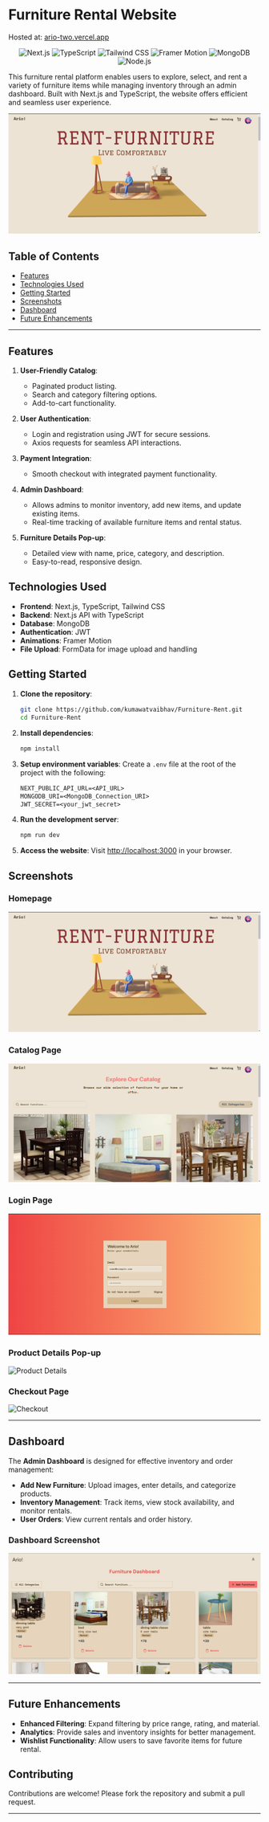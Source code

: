 # Furniture Rental Website

Hosted at: [ario-two.vercel.app](https://ario-two.vercel.app/)

<p align="center"> <img src="https://img.shields.io/badge/Next.js-000000?style=for-the-badge&logo=nextdotjs&logoColor=white" alt="Next.js" /> <img src="https://img.shields.io/badge/TypeScript-3178C6?style=for-the-badge&logo=typescript&logoColor=white" alt="TypeScript" /> <img src="https://img.shields.io/badge/Tailwind_CSS-38B2AC?style=for-the-badge&logo=tailwind-css&logoColor=white" alt="Tailwind CSS" /> <img src="https://img.shields.io/badge/Framer_Motion-0055FF?style=for-the-badge&logo=framer&logoColor=white" alt="Framer Motion" /> <img src="https://img.shields.io/badge/MongoDB-4EA94B?style=for-the-badge&logo=mongodb&logoColor=white" alt="MongoDB" /> <img src="https://img.shields.io/badge/Node.js-339933?style=for-the-badge&logo=node.js&logoColor=white" alt="Node.js" /> </p>

This furniture rental platform enables users to explore, select, and rent a variety of furniture items while managing inventory through an admin dashboard. Built with Next.js and TypeScript, the website offers efficient and seamless user experience.

![Homepage Screenshot](./screenshots/homepage.png)

## Table of Contents
- [Features](#features)
- [Technologies Used](#technologies-used)
- [Getting Started](#getting-started)
- [Screenshots](#screenshots)
- [Dashboard](#dashboard)
- [Future Enhancements](#future-enhancements)

---

## Features

1. **User-Friendly Catalog**:
   - Paginated product listing.
   - Search and category filtering options.
   - Add-to-cart functionality.

2. **User Authentication**:
   - Login and registration using JWT for secure sessions.
   - Axios requests for seamless API interactions.

3. **Payment Integration**:
   - Smooth checkout with integrated payment functionality.

4. **Admin Dashboard**:
   - Allows admins to monitor inventory, add new items, and update existing items.
   - Real-time tracking of available furniture items and rental status.

5. **Furniture Details Pop-up**:
   - Detailed view with name, price, category, and description.
   - Easy-to-read, responsive design.

## Technologies Used
- **Frontend**: Next.js, TypeScript, Tailwind CSS
- **Backend**: Next.js API with TypeScript
- **Database**: MongoDB
- **Authentication**: JWT
- **Animations**: Framer Motion
- **File Upload**: FormData for image upload and handling

## Getting Started

1. **Clone the repository**:
   ```bash
   git clone https://github.com/kumawatvaibhav/Furniture-Rent.git
   cd Furniture-Rent
   ```

2. **Install dependencies**:
   ```bash
   npm install
   ```

3. **Setup environment variables**:
   Create a `.env` file at the root of the project with the following:

   ```env
   NEXT_PUBLIC_API_URL=<API_URL>
   MONGODB_URI=<MongoDB_Connection_URI>
   JWT_SECRET=<your_jwt_secret>
   ```

4. **Run the development server**:
   ```bash
   npm run dev
   ```

5. **Access the website**:
   Visit [http://localhost:3000](http://localhost:3000) in your browser.

## Screenshots

### Homepage
![Homepage](./screenshots/homepage.png)

### Catalog Page
![Catalog](./screenshots/catalog.png)

### Login Page
![Login](./screenshots/login.png)

### Product Details Pop-up
![Product Details](./screenshots/product-details.png)

### Checkout Page
![Checkout](./screenshots/checkout.png)

---

## Dashboard

The **Admin Dashboard** is designed for effective inventory and order management:

- **Add New Furniture**: Upload images, enter details, and categorize products.
- **Inventory Management**: Track items, view stock availability, and monitor rentals.
- **User Orders**: View current rentals and order history.

### Dashboard Screenshot
![Admin Dashboard](./screenshots/dashboard.png)

---

## Future Enhancements
- **Enhanced Filtering**: Expand filtering by price range, rating, and material.
- **Analytics**: Provide sales and inventory insights for better management.
- **Wishlist Functionality**: Allow users to save favorite items for future rental.

## Contributing
Contributions are welcome! Please fork the repository and submit a pull request.

---
